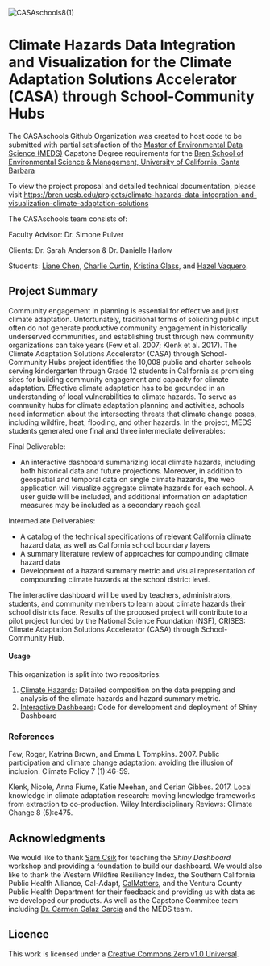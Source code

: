 ![CASAschools8(1)](https://github.com/CASAschools/.github/assets/108312152/68e6b2ba-c5b7-4b96-831c-2224ddfa057f)

# Climate Hazards Data Integration and Visualization for the Climate Adaptation Solutions Accelerator (CASA) through School-Community Hubs

The CASAschools Github Organization was created to host code to be submitted with partial satisfaction of the [Master of Environmental Data Science (MEDS)](https://bren.ucsb.edu/masters-programs/master-environmental-data-science) Capstone Degree requirements for the [Bren School of Environmental Science & Management, University of California, Santa Barbara](https://bren.ucsb.edu/)

To view the project proposal and detailed technical documentation, please visit https://bren.ucsb.edu/projects/climate-hazards-data-integration-and-visualization-climate-adaptation-solutions

The CASAschools team consists of: 

Faculty Advisor: Dr. Simone Pulver

Clients: Dr. Sarah Anderson & Dr. Danielle Harlow

Students: [Liane Chen](https://github.com/lchenhub), [Charlie Curtin](https://github.com/charliecurtin1), [Kristina Glass](https://github.com/kristinaglass), and [Hazel Vaquero](https://github.com/hazelvaq).

## Project Summary

Community engagement in planning is essential for effective and just climate adaptation. Unfortunately, traditional forms of soliciting public input often do not generate productive community engagement in historically underserved communities, and establishing trust through new community organizations can take years (Few et al. 2007; Klenk et al. 2017). The Climate Adaptation Solutions Accelerator (CASA) through School-Community Hubs project identifies the 10,008 public and charter schools serving kindergarten through Grade 12 students in California as promising sites for building community engagement and capacity for climate adaptation. Effective climate adaptation has to be grounded in an understanding of local vulnerabilities to climate hazards. To serve as community hubs for climate adaptation planning and activities, schools need information about the intersecting threats that climate change poses, including wildfire, heat, flooding, and other hazards.
In the project, MEDS students generated one final and three intermediate deliverables:

Final Deliverable: 

- An interactive dashboard summarizing local climate hazards, including both historical data and future projections. Moreover, in addition to geospatial and temporal data on single climate hazards, the web application will visualize aggregate climate hazards for each school. A user guide will be included, and additional information on adaptation measures may be included as a secondary reach goal. 

Intermediate Deliverables:

- A catalog of the technical specifications of relevant California climate hazard data, as well as California school boundary layers
- A summary literature review of approaches for compounding climate hazard data
- Development of a hazard summary metric and visual representation of compounding climate hazards at the school district level.

The interactive dashboard will be used by teachers, administrators, students, and community members to learn about climate hazards their school districts face. Results of the proposed project will contribute to a pilot project funded by the National Science Foundation (NSF), CRISES: Climate Adaptation Solutions Accelerator (CASA) through School-Community Hub.

#### Usage

This organization is split into two repositories:

1. [Climate Hazards](https://github.com/CASAschools/climate_hazards): Detailed composition on the data prepping and analysis of the climate hazards and hazard summary metric.
2. [Interactive Dashboard](https://github.com/CASAschools/shiny_dashboard): Code for development and deployment of Shiny Dashboard


### References 
Few, Roger, Katrina Brown, and Emma L Tompkins. 2007. Public participation and climate change adaptation: avoiding the illusion of inclusion. Climate Policy 7 (1):46-59. 

Klenk, Nicole, Anna Fiume, Katie Meehan, and Cerian Gibbes. 2017. Local knowledge in climate adaptation research: moving knowledge frameworks from extraction to co‐production. Wiley Interdisciplinary Reviews: Climate Change 8 (5):e475. 


## Acknowledgments
We would like to thank [Sam Csik](https://github.com/samanthacsik) for teaching the *Shiny Dashboard* workshop and providing a foundation to build our dashboard.
We would also like to thank the Western Wildfire Resiliency Index, the Southern California Public Health Alliance, Cal-Adapt, [CalMatters](https://github.com/CalMatters), and the Ventura County Public Health Department for their feedback and providing us with data as we developed our products. As well as the Capstone Commitee team including [Dr. Carmen Galaz García](https://github.com/carmengg) and the MEDS team.

## Licence
This work is licensed under a [Creative Commons Zero v1.0 Universal](https://creativecommons.org/publicdomain/zero/1.0/deed.en). 

